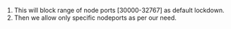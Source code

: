 1. This will block range of node ports [30000-32767] as default lockdown. 
2. Then we allow only specific nodeports as per our need.